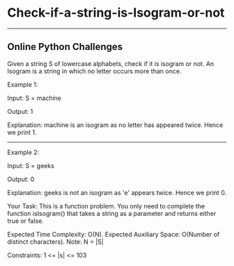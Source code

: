 # Check-if-a-string-is-Isogram-or-not
-----------------------------------------------------
Online Python Challenges
---------------------------------------------------

Given a string S of lowercase alphabets, check if it is isogram or not. An Isogram is a string in which no letter occurs more than once.

Example 1:

Input:
S = machine

Output: 1

Explanation: machine is an isogram
as no letter has appeared twice. Hence
we print 1.

-----------------------------------------------------------------------

Example 2:

Input:
S = geeks

Output: 0

Explanation: geeks is not an isogram
as 'e' appears twice. Hence we print 0.


Your Task:
This is a function problem. You only need to complete the function isIsogram() that takes a string as a parameter and returns either true or false.

Expected Time Complexity: O(N).
Expected Auxiliary Space: O(Number of distinct characters).
Note: N = |S|

Constraints:
1 <= |s| <= 103
